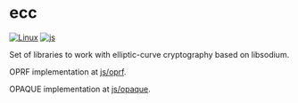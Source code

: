 # ecc

[![Linux](https://github.com/aldenml/ecc/actions/workflows/linux.yml/badge.svg?branch=master)](https://github.com/aldenml/ecc/actions/workflows/linux.yml)
[![js](https://github.com/aldenml/ecc/actions/workflows/js.yml/badge.svg?branch=master)](https://github.com/aldenml/ecc/actions/workflows/js.yml)

Set of libraries to work with elliptic-curve cryptography based on libsodium.

OPRF implementation at [js/oprf](js/oprf).

OPAQUE implementation at [js/opaque](js/opaque).
